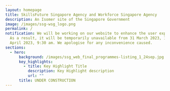 ```yaml
---
layout: homepage
title: SkillsFuture Singapore Agency and Workforce Singapore Agency
description: An Isomer site of the Singapore Government
image: /images/ssg-wsg_logo.png
permalink: /
notification: We will be working on our website to enhance the user experience.
  As a result, it will be temporarily unavailable from 31 March 2023, 10pm to 1
  April 2023, 9:30 am. We apologise for any inconvenience caused.
sections:
  - hero:
      background: /images/ssg_web_final_programmes-listing_1_24sep.jpg
      key_highlights:
        - title: Key Highlight Title
          description: Key Highlight description
          url: ""
      title: UNDER CONSTRUCTION
---
```

